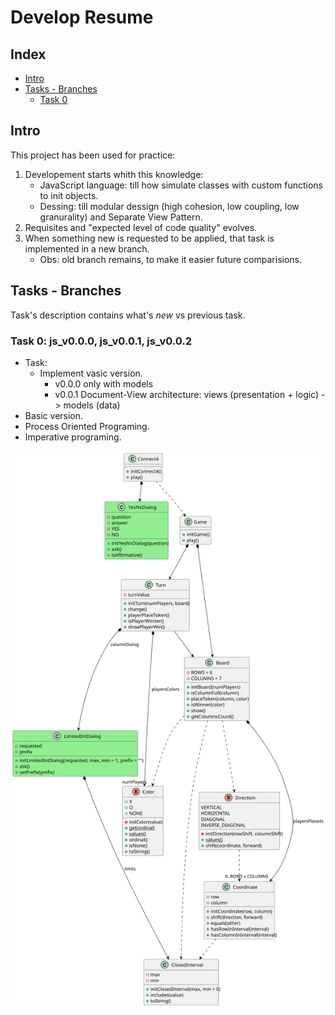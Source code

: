 # Develop Resume

## Index
* [Intro](#intro)
* [Tasks - Branches](#tasks---branches)
    * [Task 0](#task-0-js_v00)

## Intro
This project has been used for practice:

1. Developement starts whith this knowledge:
    - JavaScript language: till how simulate classes with custom functions to init objects.
    - Dessing: till modular dessign (high cohesion, low coupling, low granurality) and Separate View Pattern.
2. Requisites and "expected level of code quality" evolves.
3. When something new is requested to be applied, that task is implemented in a new branch.
    - Obs: old branch remains, to make it easier future comparisions.

## Tasks - Branches
Task's description contains what's <i>new</i> vs previous task.

### Task 0: js_v0.0.0, js_v0.0.1, js_v0.0.2
- Task:
    - Implement vasic version.
        - v0.0.0 only with models
        - v0.0.1 Document-View architecture: views (presentation + logic) -> models (data)
- Basic version.
- Process Oriented Programing.
- Imperative programing.

![Analysys](../../out/docs/dev-resume/src/analysis/analysis.svg)